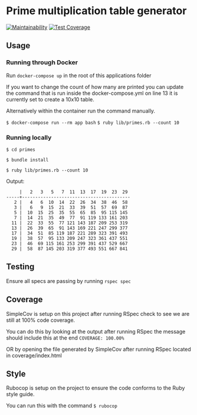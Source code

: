 # Prime multiplication table generator

[![Maintainability](https://api.codeclimate.com/v1/badges/945274ff8b7465c5f5b1/maintainability)](https://codeclimate.com/github/ahmetabdi/primes/maintainability)
[![Test Coverage](https://api.codeclimate.com/v1/badges/945274ff8b7465c5f5b1/test_coverage)](https://codeclimate.com/github/ahmetabdi/primes/test_coverage)
## Usage

### Running through Docker

Run `docker-compose up` in the root of this applications folder

If you want to change the count of how many are printed you can update the command that is run inside the docker-compose.yml on line 13 it is currently set to create a 10x10 table.

Alternatively within the container run the command manually.

`$ docker-compose run --rm app bash`
`$ ruby lib/primes.rb --count 10`

### Running locally

`$ cd primes`

`$ bundle install`

`$ ruby lib/primes.rb --count 10`

Output:

```
     |   2   3   5   7  11  13  17  19  23  29
-----+-----------------------------------------
   2 |   4   6  10  14  22  26  34  38  46  58
   3 |   6   9  15  21  33  39  51  57  69  87
   5 |  10  15  25  35  55  65  85  95 115 145
   7 |  14  21  35  49  77  91 119 133 161 203
  11 |  22  33  55  77 121 143 187 209 253 319
  13 |  26  39  65  91 143 169 221 247 299 377
  17 |  34  51  85 119 187 221 289 323 391 493
  19 |  38  57  95 133 209 247 323 361 437 551
  23 |  46  69 115 161 253 299 391 437 529 667
  29 |  58  87 145 203 319 377 493 551 667 841
```

## Testing

Ensure all specs are passing by running `rspec spec`

## Coverage

SimpleCov is setup on this project after running RSpec check to see we are still at 100% code coverage.

You can do this by looking at the output after running RSpec the message should include this at the end `COVERAGE: 100.00%`

OR by opening the file generated by SimpleCov after running RSpec located in coverage/index.html

## Style

Rubocop is setup on the project to ensure the code conforms to the Ruby style guide.

You can run this with the command `$ rubocop`
